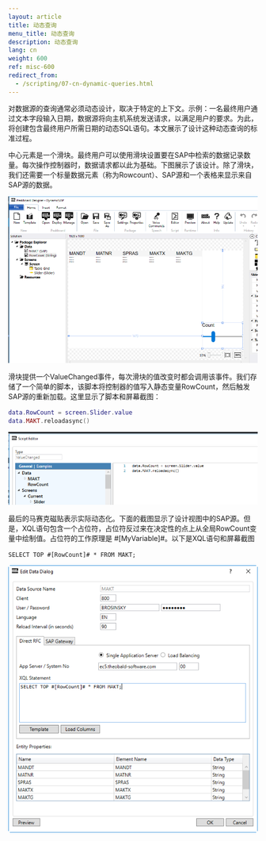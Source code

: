 ```yaml
---
layout: article
title: 动态查询
menu_title: 动态查询
description: 动态查询
lang: cn
weight: 600
ref: misc-600
redirect_from:
  - /scripting/07-cn-dynamic-queries.html
---
```

对数据源的查询通常必须动态设计，取决于特定的上下文。示例：一名最终用户通过文本字段输入日期，数据源将向主机系统发送请求，以满足用户的要求。为此，将创建包含最终用户所需日期的动态SQL语句。本文展示了设计这种动态查询的标准过程。

中心元素是一个滑块。最终用户可以使用滑块设置要在SAP中检索的数据记录数量。每次操作控制器时，数据请求都以此为基础。下图展示了该设计。除了滑块，我们还需要一个标量数据元素（称为Rowcount）、SAP源和一个表格来显示来自SAP源的数据。

![image_1](/assets/images/misc/queries/misc_dynamische_Abfrage_01.png)

滑块提供一个ValueChanged事件，每次滑块的值改变时都会调用该事件。我们存储了一个简单的脚本，该脚本将控制器的值写入静态变量RowCount，然后触发SAP源的重新加载。这里显示了脚本和屏幕截图：

```lua
data.RowCount = screen.Slider.value
data.MAKT.reloadasync()
```

![image_1](/assets/images/misc/queries/misc_dynamische_Abfrage_02.png)

最后的马赛克磁贴表示实际动态化。下面的截图显示了设计视图中的SAP源。但是，XQL语句包含一个占位符，占位符反过来在决定性的点上从全局RowCount变量中绘制值。占位符的工作原理是 #[MyVariable]#。以下是XQL语句和屏幕截图

`SELECT TOP #[RowCount]# * FROM MAKT;`

![image_1](/assets/images/misc/queries/misc_dynamische_Abfrage_03.png)
